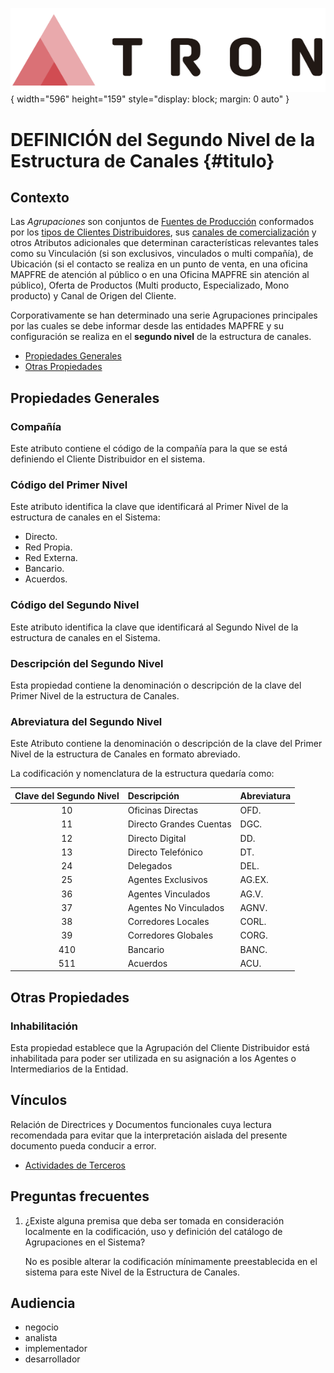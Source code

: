 ![Imagen LOGO](./00-Imagen/logo-TRON.png){ width="596" height="159" style="display: block; margin: 0 auto" }

# DEFINICIÓN del Segundo Nivel de la Estructura de Canales {#titulo}

## Contexto

Las *Agrupaciones* son conjuntos de [Fuentes de Producción](./DEFINICION-Nivel3-Fuente-de-Producccion.md) conformados por los [tipos de Clientes Distribuidores](./DEFINICION-Nivel1-Cliente-Distribuidor.md), sus [canales de comercialización] y otros Atributos adicionales que determinan características relevantes tales como su Vinculación (si son exclusivos, vinculados o multi compañía), de Ubicación (si el contacto se realiza en un punto de venta, en una oficina MAPFRE de atención al público o en una Oficina MAPFRE sin atención al público), Oferta de Productos (Multi producto, Especializado, Mono producto) y Canal de Origen del Cliente.

Corporativamente se han determinado una serie Agrupaciones principales por las cuales se debe informar desde las entidades MAPFRE y su configuración se realiza en el **segundo nivel** de la estructura de canales.

- [Propiedades Generales](#propiedades-generales)
- [Otras Propiedades](#otras-propiedades)

## Propiedades Generales

### **Compañía**

Este atributo contiene el código de la compañía para la que se está definiendo el Cliente Distribuidor en el sistema.

### **Código del Primer Nivel**

Este atributo identifica la clave que identificará al Primer Nivel de la estructura de canales en el Sistema:

- Directo.
- Red Propia.
- Red Externa.
- Bancario.
- Acuerdos.

### **Código del Segundo Nivel**

Este atributo identifica la clave que identificará al Segundo Nivel de la estructura de canales en el Sistema.

### **Descripción del Segundo Nivel**

Esta propiedad contiene la denominación o descripción de la clave del Primer Nivel de la estructura de Canales.

### **Abreviatura del Segundo Nivel**

Este Atributo contiene la denominación o descripción de la clave del Primer Nivel de la estructura de Canales en formato abreviado.

La codificación y nomenclatura de la estructura quedaría como:

| Clave del Segundo Nivel | Descripción              | Abreviatura  |
| :-----------:           | :-----------             | :------      |
| 10                      | Oficinas Directas        | OFD.         |
| 11                      | Directo Grandes Cuentas  | DGC.         |
| 12                      | Directo Digital          | DD.          |
| 13                      | Directo Telefónico       | DT.          |
| 24                      | Delegados                | DEL.         |
| 25                      | Agentes Exclusivos       | AG.EX.       |
| 36                      | Agentes Vinculados       | AG.V.        |
| 37                      | Agentes No Vinculados    | AGNV.        |
| 38                      | Corredores Locales       | CORL.        |
| 39                      | Corredores Globales      | CORG.        |
| 410                     | Bancario                 | BANC.        |
| 511                     | Acuerdos                 | ACU.         |

## Otras Propiedades

### **Inhabilitación**

Esta propiedad establece que la Agrupación del Cliente Distribuidor está inhabilitada para poder ser utilizada en su asignación a los Agentes o Intermediarios de la Entidad.

## Vínculos

Relación de Directrices y Documentos funcionales cuya lectura recomendada para evitar que la interpretación aislada del presente documento pueda conducir a error.

- [Actividades de Terceros](../../../../../../01-TRON/01-Documentacion/01-Modulos/02-Terceros/01-Definicion/01-Comun/DEFINICION-de-Actividad.md#titulo)

## Preguntas frecuentes

1. ¿Existe alguna premisa que deba ser tomada en consideración localmente en la codificación, uso y definición del catálogo de Agrupaciones en el Sistema?

    No es posible alterar la codificación mínimamente preestablecida en el sistema para este Nivel de la Estructura de Canales.

## Audiencia

  - negocio
  - analista
  - implementador
  - desarrollador

[canales de comercialización]: <../../../../../../01-TRON/99-Terminos/TRON-Terminos-Comunes.md#canal-canal>

[Tabla TRON: A1000722]:<>